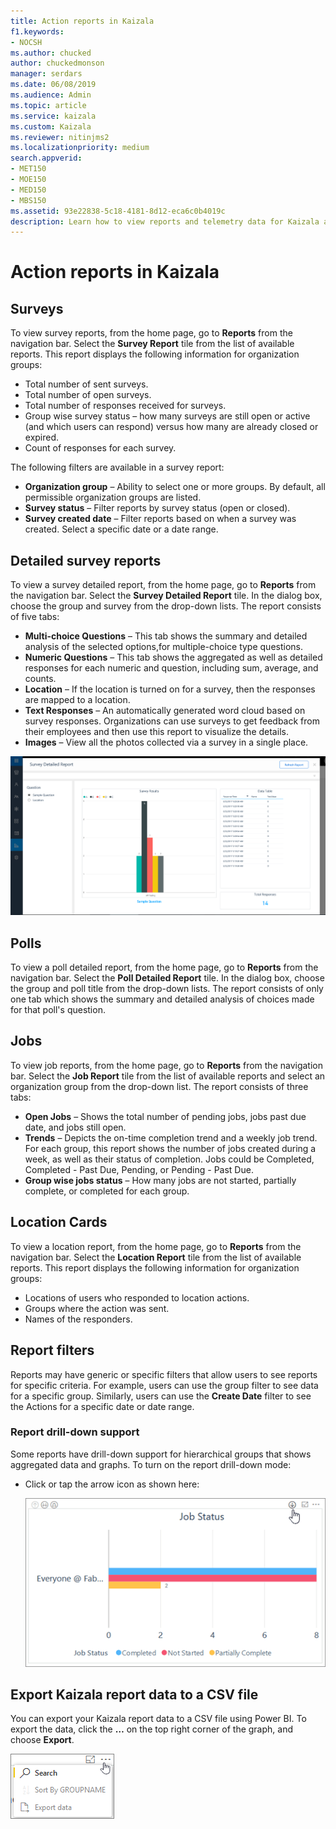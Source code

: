 ```yaml
---
title: Action reports in Kaizala
f1.keywords:
- NOCSH
ms.author: chucked
author: chuckedmonson
manager: serdars
ms.date: 06/08/2019
ms.audience: Admin
ms.topic: article
ms.service: kaizala
ms.custom: Kaizala
ms.reviewer: nitinjms2
ms.localizationpriority: medium
search.appverid:
- MET150
- MOE150
- MED150
- MBS150
ms.assetid: 93e22838-5c18-4181-8d12-eca6c0b4019c
description: Learn how to view reports and telemetry data for Kaizala actions.
---
```


# Action reports in Kaizala

## Surveys

To view survey reports, from the home page, go to **Reports** from the navigation bar. Select the **Survey Report** tile from the list of available reports. This report displays the following information for organization groups: 
  
- Total number of sent surveys.
- Total number of open surveys.
- Total number of responses received for surveys.
- Group wise survey status – how many surveys are still open or active (and which users can respond) versus how many are already closed or expired.
- Count of responses for each survey.

The following filters are available in a survey report:
  
- **Organization group** – Ability to select one or more groups. By default, all permissible organization groups are listed.
- **Survey status** – Filter reports by survey status (open or closed).
- **Survey created date** – Filter reports based on when a survey was created. Select a specific date or a date range.
    
## Detailed survey reports

To view a survey detailed report, from the home page, go to **Reports** from the navigation bar. Select the **Survey Detailed Report**  tile. In the dialog box, choose the group and survey from the drop-down lists. The report consists of five tabs:
  
- **Multi-choice Questions** – This tab shows the summary and detailed analysis of the selected options,for multiple-choice type questions.
- **Numeric Questions** – This tab shows the aggregated as well as detailed responses for each numeric and question, including sum, average, and counts.
- **Location** – If the location is turned on for a survey, then the responses are mapped to a location.
- **Text Responses** – An automatically generated word cloud based on survey responses. Organizations can use surveys to get feedback from their employees and then use this report to visualize the details.
- **Images** – View all the photos collected via a survey in a single place.

![Detailed Survey Report.](media/fd37133a-893f-4012-88a7-6c40c412b3ef.png)

## Polls

To view a poll detailed report, from the home page, go to **Reports** from the navigation bar. Select the **Poll Detailed Report** tile. In the dialog box, choose the group and poll title from the drop-down lists. The report consists of only one tab which shows the summary and detailed analysis of choices made for that poll's question. 
  
## Jobs

To view job reports, from the home page, go to **Reports** from the navigation bar. Select the **Job Report** tile from the list of available reports and select an organization group from the drop-down list. The report consists of three tabs: 
  
- **Open Jobs** – Shows the total number of pending jobs, jobs past due date, and jobs still open.
- **Trends** – Depicts the on-time completion trend and a weekly job trend. For each group, this report shows the number of jobs created during a week, as well as their status of completion. Jobs could be Completed, Completed - Past Due, Pending, or Pending - Past Due.
- **Group wise jobs status** – How many jobs are not started, partially complete, or completed for each group.
    
## Location Cards

To view a location report, from the home page, go to **Reports** from the navigation bar. Select the **Location Report** tile from the list of available reports. This report displays the following information for organization groups: 
  
- Locations of users who responded to location actions.
- Groups where the action was sent.
- Names of the responders.
    
## Report filters

Reports may have generic or specific filters that allow users to see reports for specific criteria. For example, users can use the group filter to see data for a specific group. Similarly, users can use the **Create Date** filter to see the Actions for a specific date or date range. 
  
### Report drill-down support

Some reports have drill-down support for hierarchical groups that shows aggregated data and graphs. To turn on the report drill-down mode:
  
- Click or tap the arrow icon as shown here:
    
    ![Kaizala job drill down. Allows you to see group and subgroup data for the report.](media/e4dbff79-a196-4fbf-a67d-ab4f5a131f59.png)
  
## Export Kaizala report data to a CSV file

You can export your Kaizala report data to a CSV file using Power BI. To export the data, click the **…** on the top right corner of the graph, and choose **Export**.
  
![Export Kaizala report datat to a CSV file.](media/447cbac6-24fa-4b11-b05f-a84758e55c39.png)
  

